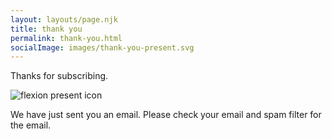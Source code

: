 ```yaml
---
layout: layouts/page.njk
title: thank you
permalink: thank-you.html
socialImage: images/thank-you-present.svg
---
```


Thanks for subscribing.

![flexion present icon](/images/thank-you-present.svg)

We have just sent you an email. Please check your email and spam filter for the email.
